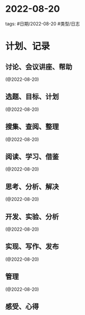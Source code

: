 

# 2022-08-20


tags: #日期/2022-08-20 #类型/日志 


# 计划、记录

## 讨论、会议讲座、帮助

(@2022-08-20) 



## 选题、目标、计划

(@2022-08-20) 



## 搜集、查阅、整理

(@2022-08-20) 



## 阅读、学习、借鉴

(@2022-08-20) 



## 思考、分析、解决

(@2022-08-20) 



## 开发、实验、分析

(@2022-08-20) 



## 实现、写作、发布

(@2022-08-20) 





## 管理

(@2022-08-20) 



## 感受、心得



